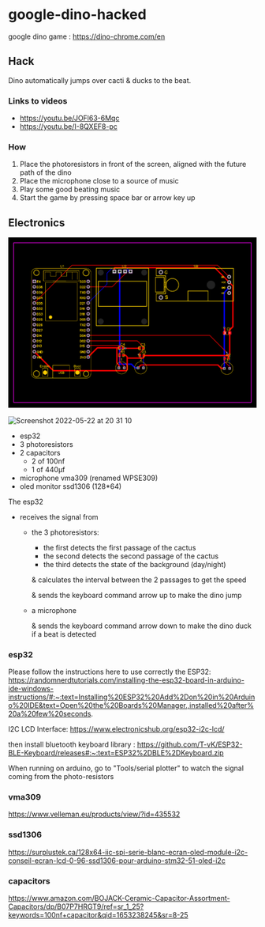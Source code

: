 # google-dino-hacked

google dino game : https://dino-chrome.com/en

## Hack
Dino automatically jumps over cacti & ducks to the beat.

### Links to videos 
* https://youtu.be/JOFl63-6Mqc
* https://youtu.be/I-8QXEF8-pc

### How
1. Place the photoresistors in front of the screen, aligned with the future path of the dino
2. Place the microphone close to a source of music
3. Play some good beating music
4. Start the game by pressing space bar or arrow key up


## Electronics
![Visualization of the PCB](./media/PCB_PCB_New_Project_2022-05-22_2.svg)

<img width="1377" alt="Screenshot 2022-05-22 at 20 31 10" src="https://user-images.githubusercontent.com/15067909/169710320-fcb09ed5-d1d1-4315-9a51-7face693a60b.png">

- esp32
- 3 photoresistors
- 2 capacitors
  - 2 of 100nf
  - 1 of 440µf
- microphone vma309 (renamed WPSE309)
- oled monitor ssd1306 (128*64)

The esp32 
  - receives the signal from
    - the 3 photoresistors:
      - the first detects the first passage of the cactus
      - the second detects the second passage of the cactus
      - the third detects the state of the background (day/night)
      
      & calculates the interval between the 2 passages to get the speed
      
      & sends the keyboard command arrow up to make the dino jump
      
    - a microphone
    
      & sends the keyboard command arrow down to make the dino duck if a beat is detected

### esp32
Please follow the instructions here to use correctly the ESP32:
https://randomnerdtutorials.com/installing-the-esp32-board-in-arduino-ide-windows-instructions/#:~:text=Installing%20ESP32%20Add%2Don%20in%20Arduino%20IDE&text=Open%20the%20Boards%20Manager.,installed%20after%20a%20few%20seconds.

I2C LCD Interface:
https://www.electronicshub.org/esp32-i2c-lcd/


then install bluetooth keyboard library :
https://github.com/T-vK/ESP32-BLE-Keyboard/releases#:~:text=ESP32%2DBLE%2DKeyboard.zip

When running on arduino, go to "Tools/serial plotter" to watch the signal coming from the photo-resistors 

### vma309
https://www.velleman.eu/products/view/?id=435532

### ssd1306
https://surplustek.ca/128x64-iic-spi-serie-blanc-ecran-oled-module-i2c-conseil-ecran-lcd-0-96-ssd1306-pour-arduino-stm32-51-oled-i2c

### capacitors
https://www.amazon.com/BOJACK-Ceramic-Capacitor-Assortment-Capacitors/dp/B07P7HRGT9/ref=sr_1_25?keywords=100nf+capacitor&qid=1653238245&sr=8-25
